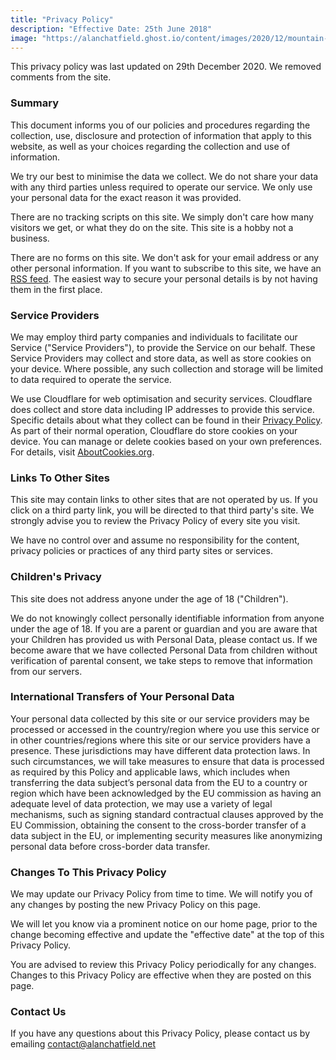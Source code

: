 ```yaml
---
title: "Privacy Policy"
description: "Effective Date: 25th June 2018"
image: "https://alanchatfield.ghost.io/content/images/2020/12/mountain-road-1556177_rgb-1.jpg"
---
```


This privacy policy was last updated on 29th December 2020. We removed comments from the site. 


### Summary

This document informs you of our policies and procedures regarding the collection, use, disclosure and protection of information that apply to this website, as well as your choices regarding the collection and use of information.

We try our best to minimise the data we collect. We do not share your data with any third parties unless required to operate our service. We only use your personal data for the exact reason it was provided.

There are no tracking scripts on this site. We simply don't care how many visitors we get, or what they do on the site. This site is a hobby not a business.

There are no forms on this site. We don't ask for your email address or any other personal information. If you want to subscribe to this site, we have an [RSS feed](https://marketingviatechnology.com/rss/). The easiest way to secure your personal details is by not having them in the first place.


### Service Providers

We may employ third party companies and individuals to facilitate our Service ("Service Providers"), to provide the Service on our behalf. These Service Providers may collect and store data, as well as store cookies on your device. Where possible, any such collection and storage will be limited to data required to operate the service. 

We use Cloudflare for web optimisation and security services. Cloudflare does collect and store data including IP addresses to provide this service. Specific details about what they collect can be found in their [Privacy Policy](https://www.cloudflare.com/privacypolicy/). As part of their normal operation, Cloudflare do store cookies on your device. You can manage or delete cookies based on your own preferences. For details, visit [AboutCookies.org](http://AboutCookies.org).


### Links To Other Sites

This site may contain links to other sites that are not operated by us. If you click on a third party link, you will be directed to that third party's site. We strongly advise you to review the Privacy Policy of every site you visit.

We have no control over and assume no responsibility for the content, privacy policies or practices of any third party sites or services.


### Children's Privacy

This site does not address anyone under the age of 18 ("Children").

We do not knowingly collect personally identifiable information from anyone under the age of 18. If you are a parent or guardian and you are aware that your Children has provided us with Personal Data, please contact us. If we become aware that we have collected Personal Data from children without verification of parental consent, we take steps to remove that information from our servers.


### International Transfers of Your Personal Data

Your personal data collected by this site or our service providers may be processed or accessed in the country/region where you use this service or in other countries/regions where this site or our service providers have a presence. These jurisdictions may have different data protection laws. In such circumstances, we will take measures to ensure that data is processed as required by this Policy and applicable laws, which includes when transferring the data subject’s personal data from the EU to a country or region which have been acknowledged by the EU commission as having an adequate level of data protection, we may use a variety of legal mechanisms, such as signing standard contractual clauses approved by the EU Commission, obtaining the consent to the cross-border transfer of a data subject in the EU, or implementing security measures like anonymizing personal data before cross-border data transfer.


### Changes To This Privacy Policy

We may update our Privacy Policy from time to time. We will notify you of any changes by posting the new Privacy Policy on this page.

We will let you know via a prominent notice on our home page, prior to the change becoming effective and update the "effective date" at the top of this Privacy Policy.

You are advised to review this Privacy Policy periodically for any changes. Changes to this Privacy Policy are effective when they are posted on this page.

### Contact Us

If you have any questions about this Privacy Policy, please contact us by emailing [contact@alanchatfield.net](mailto:contact@alanchatfield.net)
